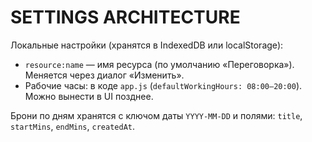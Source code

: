 # SETTINGS ARCHITECTURE

Локальные настройки (хранятся в IndexedDB или localStorage):
- `resource:name` — имя ресурса (по умолчанию «Переговорка»). Меняется через диалог «Изменить».
- Рабочие часы: в коде `app.js` (`defaultWorkingHours: 08:00–20:00`). Можно вынести в UI позднее.

Брони по дням хранятся с ключом даты `YYYY-MM-DD` и полями: `title`, `startMins`, `endMins`, `createdAt`.
